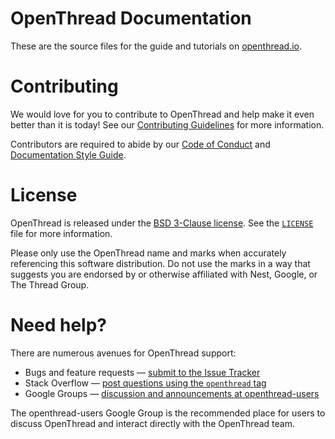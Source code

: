 # OpenThread Documentation

These are the source files for the guide and tutorials on [openthread.io](https://openthread.io/).

# Contributing

We would love for you to contribute to OpenThread and help make it even better than it is today! See our [Contributing Guidelines](https://github.com/openthread/ot-docs/blob/main/CONTRIBUTING.md) for more information.

Contributors are required to abide by our [Code of Conduct](https://github.com/openthread/ot-docs/blob/main/CODE_OF_CONDUCT.md) and [Documentation Style Guide](https://github.com/openthread/ot-docs/blob/main/STYLE_GUIDE.md).

# License

OpenThread is released under the [BSD 3-Clause license](https://github.com/openthread/ot-docs/blob/main/LICENSE). See the [`LICENSE`](https://github.com/openthread/ot-docs/blob/main/LICENSE) file for more information.

Please only use the OpenThread name and marks when accurately referencing this software distribution. Do not use the marks in a way that suggests you are endorsed by or otherwise affiliated with Nest, Google, or The Thread Group.

# Need help?

There are numerous avenues for OpenThread support:

- Bugs and feature requests — [submit to the Issue Tracker](https://github.com/openthread/ot-docs/issues)
- Stack Overflow — [post questions using the `openthread` tag](http://stackoverflow.com/questions/tagged/openthread)
- Google Groups — [discussion and announcements at openthread-users](https://groups.google.com/forum/#!forum/openthread-users)

The openthread-users Google Group is the recommended place for users to discuss OpenThread and interact directly with the OpenThread team.
